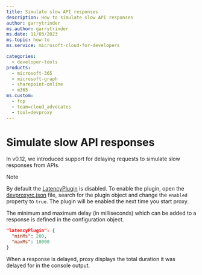 ```yaml
---
title: Simulate slow API responses
description: How to simulate slow API responses
author: garrytrinder
ms.author: garrytrinder
ms.date: 11/03/2023
ms.topic: how-to
ms.service: microsoft-cloud-for-developers

categories:
  - developer-tools
products:
  - microsoft-365
  - microsoft-graph
  - sharepoint-online
  - m365
ms.custom:
  - fcp
  - team=cloud_advocates
  - tool=devproxy
---
```


# Simulate slow API responses

In v0.12, we introduced support for delaying requests to simulate slow responses from APIs.

> [!NOTE]
> By default the [LatencyPlugin](../technical-reference/LatencyPlugin.md) is disabled. To enable the plugin, open the [devproxyrc.json](../technical-reference/devproxyrc.md) file, search for the plugin object and change the `enabled` property to `true`. The plugin will be enabled the next time you start proxy.

The minimum and maximum delay (in milliseconds) which can be added to a response is defined in the configuration object.

```json
"latencyPlugin": {
  "minMs": 200,
  "maxMs": 10000
}
```

When a response is delayed, proxy displays the total duration it was delayed for in the console output.
